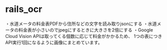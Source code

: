 # rails_ocr
・水道メータの料金表PDFから住所などの文字を読み取りjsonにする
・水道メータの料金表が小さいのでjpegにするときに大きさを2倍にする
・Google Cloud Vision APIは取ってくる個数に応じて料金がかかるため、
1つの表につきAPI実行1回になるように画像にまとめています。
